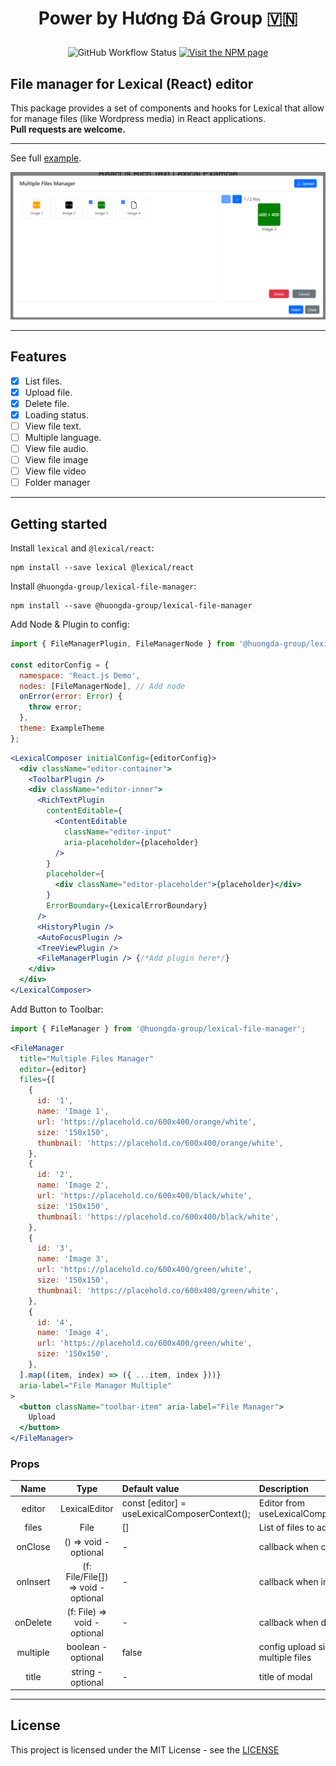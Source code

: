 # <p align="center">Power by Hương Đá Group 🇻🇳 </p>
<p align="center">
  <img alt="GitHub Workflow Status" src="https://img.shields.io/github/actions/workflow/status/huongda-group/lexical-file-manager/tests.yml"/>
  <a href="https://www.npmjs.com/package/lexical">
    <img alt="Visit the NPM page" src="https://img.shields.io/npm/v/@huongda-group/lexical-file-manager"/>
  </a>
</p>

## File manager for Lexical (React) editor

This package provides a set of components and hooks for Lexical that allow for manage files (like Wordpress media) in React applications.
<br />
<b>Pull requests are welcome.</b>
***

See full [example](https://github.com/huongda-group/lexical-file-manager/tree/main/example).

![Hương Đá Group Lexical file manager](https://github.com/huongda-group/lexical-file-manager/blob/main/preview/1.png?raw=true "Hương Đá Group Lexical file manager")

***
## Features
- [x] List files.
- [x] Upload file.
- [x] Delete file.
- [x] Loading status.
- [ ] View file text.
- [ ] Multiple language.
- [ ] View file audio.
- [ ] View file image
- [ ] View file video
- [ ] Folder manager
***
## Getting started
Install `lexical` and `@lexical/react`:

```
npm install --save lexical @lexical/react
```
Install `@huongda-group/lexical-file-manager`:
```
npm install --save @huongda-group/lexical-file-manager
```

Add Node & Plugin to config:
```jsx
import { FileManagerPlugin, FileManagerNode } from '@huongda-group/lexical-file-manager';

const editorConfig = {
  namespace: 'React.js Demo',
  nodes: [FileManagerNode], // Add node
  onError(error: Error) {
    throw error;
  },
  theme: ExampleTheme
};
```
```jsx
<LexicalComposer initialConfig={editorConfig}>
  <div className="editor-container">
    <ToolbarPlugin />
    <div className="editor-inner">
      <RichTextPlugin
        contentEditable={
          <ContentEditable
            className="editor-input"
            aria-placeholder={placeholder}
          />
        }
        placeholder={
          <div className="editor-placeholder">{placeholder}</div>
        }
        ErrorBoundary={LexicalErrorBoundary}
      />
      <HistoryPlugin />
      <AutoFocusPlugin />
      <TreeViewPlugin />
      <FileManagerPlugin /> {/*Add plugin here*/}
    </div>
  </div>
</LexicalComposer>
```
Add Button to Toolbar:
```jsx
import { FileManager } from '@huongda-group/lexical-file-manager';
````
```jsx
<FileManager
  title="Multiple Files Manager"
  editor={editor}
  files={[
    {
      id: '1',
      name: 'Image 1',
      url: 'https://placehold.co/600x400/orange/white',
      size: '150x150',
      thumbnail: 'https://placehold.co/600x400/orange/white',
    },
    {
      id: '2',
      name: 'Image 2',
      url: 'https://placehold.co/600x400/black/white',
      size: '150x150',
      thumbnail: 'https://placehold.co/600x400/black/white',
    },
    {
      id: '3',
      name: 'Image 3',
      url: 'https://placehold.co/600x400/green/white',
      size: '150x150',
      thumbnail: 'https://placehold.co/600x400/green/white',
    },
    {
      id: '4',
      name: 'Image 4',
      url: 'https://placehold.co/600x400/green/white',
      size: '150x150',
    },
  ].map((item, index) => ({ ...item, index }))}
  aria-label="File Manager Multiple"
>
  <button className="toolbar-item" aria-label="File Manager">
    Upload
  </button>
</FileManager>
```
### Props
| Name     |      Type                             |  Default value                                |  Description                                  |
|:--------:|:-------------------------------------:|:----------------------------------------------|:----------------------------------------------|
| editor   | LexicalEditor                         | const [editor] = useLexicalComposerContext(); | Editor from useLexicalComposerContext()       |
| files    | File                                  | []                                            | List of files to add                          |
| onClose  | () => void - optional                 | -                                             | callback when close modal                     |
| onInsert | (f: File/File[]) => void - optional   | -                                             | callback when insert file/files               |
| onDelete | (f: File) => void - optional          | -                                             | callback when delete file                     |
| multiple | boolean - optional                    | false                                         | config upload simple or multiple files        |
| title    | string - optional                     | -                                             | title of modal                                |

***
## License
This project is licensed under the MIT License - see the [LICENSE](https://github.com/huongda-group/lexical-file-manager/blob/main/LICENSE)
